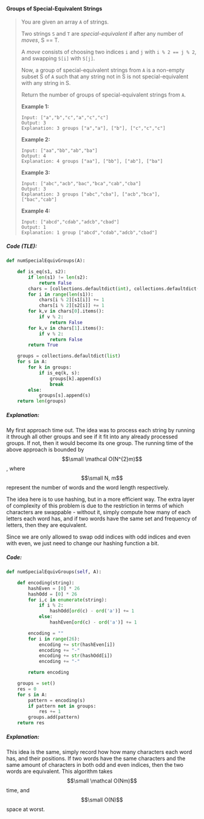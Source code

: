 #### Groups of Special-Equivalent Strings

> You are given an array `A` of strings.
>
> Two strings `S` and `T` are _special-equivalent_ if after any number of _moves_, S == T.
>
> A _move_ consists of choosing two indices `i` and `j` with `i % 2 == j % 2`, and swapping `S[i]` with `S[j]`.
>
> Now, a group of special-equivalent strings from `A` is a non-empty subset S of `A` such that any string not in S is not special-equivalent with any string in S.
>
> Return the number of groups of special-equivalent strings from `A`.
>
> **Example 1:**
>
> ```
> Input: ["a","b","c","a","c","c"]
> Output: 3
> Explanation: 3 groups ["a","a"], ["b"], ["c","c","c"]
> ```
>
> **Example 2:**
>
> ```
> Input: ["aa","bb","ab","ba"]
> Output: 4
> Explanation: 4 groups ["aa"], ["bb"], ["ab"], ["ba"]
> ```
>
> **Example 3:**
>
> ```
> Input: ["abc","acb","bac","bca","cab","cba"]
> Output: 3
> Explanation: 3 groups ["abc","cba"], ["acb","bca"], ["bac","cab"]
> ```
>
> **Example 4:**
>
> ```
> Input: ["abcd","cdab","adcb","cbad"]
> Output: 1
> Explanation: 1 group ["abcd","cdab","adcb","cbad"]
> ```

##### Code \(TLE\):

```py
def numSpecialEquivGroups(A):

    def is_eq(s1, s2):
        if len(s1) != len(s2):
            return False
        chars = [collections.defaultdict(int), collections.defaultdict(int)]
        for i in range(len(s1)):
            chars[i % 2][s1[i]] += 1
            chars[i % 2][s2[i]] += 1
        for k,v in chars[0].items():
            if v % 2:
                return False
        for k,v in chars[1].items():
            if v % 2:
                return False
        return True

    groups = collections.defaultdict(list)
    for s in A:
        for k in groups:
            if is_eq(k, s):
                groups[k].append(s)
                break
        else:
            groups[s].append(s)
    return len(groups)
```

##### Explanation:

My first approach time out. The idea was to process each string by running it through all other groups and see if it fit into any already processed groups. If not, then it would become its one group. The running time of the above approach is bounded by $$\small \mathcal O(N^{2}m)$$, where $$\small N, m$$ represent the number of words and the word length respectively.

The idea here is to use hashing, but in a more efficient way. The extra layer of complexity of this problem is due to the restriction in terms of which characters are swappable  - without it, simply compute how many of each letters each word has, and if two words have the same set and frequency of letters, then they are equivalent.

Since we are only allowed to swap odd indices with odd indices and even with even, we just need to change our hashing function a bit.

##### Code:

```py
def numSpecialEquivGroups(self, A):

    def encoding(string):
        hashEven = [0] * 26
        hashOdd = [0] * 26
        for i,c in enumerate(string):
            if i % 2:
                hashOdd[ord(c) - ord('a')] += 1
            else:
                hashEven[ord(c) - ord('a')] += 1

        encoding = ""
        for i in range(26):
            encoding += str(hashEven[i])
            encoding += "-"
            encoding += str(hashOdd[i])
            encoding += "-"

        return encoding 

    groups = set()
    res = 0
    for s in A:
        pattern = encoding(s)
        if pattern not in groups:
            res += 1
        groups.add(pattern)
    return res
```

##### Explanation:

This idea is the same, simply record how how many characters each word has, and their positions. If two words have the same characters and the same amount of characters in both odd and even indices, then the two words are equivalent. This algorithm takes $$\small \mathcal O(Nm)$$ time, and $$\small O(N)$$ space at worst.

